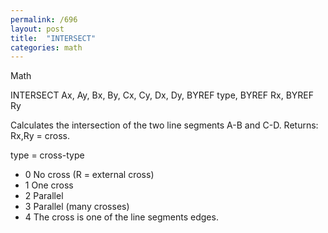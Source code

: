 ```yaml
---
permalink: /696
layout: post
title:  "INTERSECT"
categories: math
---
```

Math

INTERSECT Ax, Ay, Bx, By, Cx, Cy, Dx, Dy, BYREF type, BYREF Rx, BYREF Ry

Calculates the intersection of the two line segments A-B and C-D. Returns: Rx,Ry = cross.


type = cross-type
* 0 No cross (R = external cross)
* 1 One cross
* 2 Parallel
* 3 Parallel (many crosses)
* 4 The cross is one of the line segments edges.

